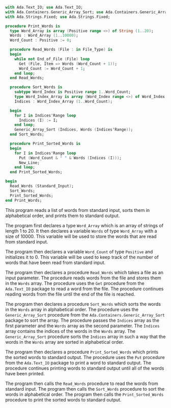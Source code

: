 ```ada
with Ada.Text_IO; use Ada.Text_IO;
with Ada.Containers.Generic_Array_Sort; use Ada.Containers.Generic_Array_Sort;
with Ada.Strings.Fixed; use Ada.Strings.Fixed;

procedure Print_Words is
  type Word_Array is array (Positive range <>) of String (1..20);
  Words : Word_Array (1..10000);
  Word_Count : Positive := 0;

  procedure Read_Words (File : in File_Type) is
  begin
    while not End_of_File (File) loop
      Get (File, Item => Words (Word_Count + 1));
      Word_Count := Word_Count + 1;
    end loop;
  end Read_Words;

  procedure Sort_Words is
    subtype Word_Index is Positive range 1..Word_Count;
    type Word_Index_Array is array (Word_Index range <>) of Word_Index;
    Indices : Word_Index_Array (1..Word_Count);

  begin
    for I in Indices'Range loop
      Indices (I) := I;
    end loop;
    Generic_Array_Sort (Indices, Words (Indices'Range));
  end Sort_Words;

  procedure Print_Sorted_Words is
  begin
    for I in Indices'Range loop
      Put (Word_Count & " " & Words (Indices (I)));
      New_Line;
    end loop;
  end Print_Sorted_Words;

begin
  Read_Words (Standard_Input);
  Sort_Words;
  Print_Sorted_Words;
end Print_Words;
```

This program reads a list of words from standard input, sorts them in alphabetical order, and prints them to standard output.

The program first declares a type `Word_Array` which is an array of strings of length 1 to 20. It then declares a variable `Words` of type `Word_Array` with a size of 10000. This variable will be used to store the words that are read from standard input.

The program then declares a variable `Word_Count` of type `Positive` and initializes it to 0. This variable will be used to keep track of the number of words that have been read from standard input.

The program then declares a procedure `Read_Words` which takes a file as an input parameter. The procedure reads words from the file and stores them in the `Words` array. The procedure uses the `Get` procedure from the `Ada.Text_IO` package to read a word from the file. The procedure continues reading words from the file until the end of the file is reached.

The program then declares a procedure `Sort_Words` which sorts the words in the `Words` array in alphabetical order. The procedure uses the `Generic_Array_Sort` procedure from the `Ada.Containers.Generic_Array_Sort` package to sort the array. The procedure passes the `Indices` array as the first parameter and the `Words` array as the second parameter. The `Indices` array contains the indices of the words in the `Words` array. The `Generic_Array_Sort` procedure sorts the `Indices` array in such a way that the words in the `Words` array are sorted in alphabetical order.

The program then declares a procedure `Print_Sorted_Words` which prints the sorted words to standard output. The procedure uses the `Put` procedure from the `Ada.Text_IO` package to print a word to standard output. The procedure continues printing words to standard output until all of the words have been printed.

The program then calls the `Read_Words` procedure to read the words from standard input. The program then calls the `Sort_Words` procedure to sort the words in alphabetical order. The program then calls the `Print_Sorted_Words` procedure to print the sorted words to standard output.